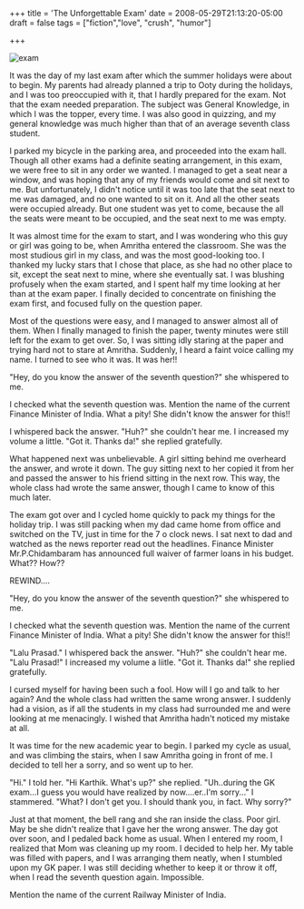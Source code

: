 +++
title = 'The Unforgettable Exam'
date = 2008-05-29T21:13:20-05:00
draft = false
tags = ["fiction","love", "crush", "humor"]

+++

![exam](/../../img//exam.jpg)

It was the day of my last exam after which the summer holidays were about to begin. My parents had already planned a trip to Ooty during the holidays, and I was too preoccupied with it, that I hardly prepared for the exam. Not that the exam needed preparation. The subject was General Knowledge, in which I was the topper, every time. I was also good in quizzing, and my general knowledge was much higher than that of an average seventh class student.

I parked my bicycle in the parking area, and proceeded into the exam hall. Though all other exams had a definite seating arrangement, in this exam, we were free to sit in any order we wanted. I managed to get a seat near a window, and was hoping that any of my friends would come and sit next to me. But unfortunately, I didn't notice until it was too late that the seat next to me was damaged, and no one wanted to sit on it. And all the other seats were occupied already. But one student was yet to come, because the all the seats were meant to be occupied, and the seat next to me was empty.

It was almost time for the exam to start, and I was wondering who this guy or girl was going to be, when Amritha entered the classroom. She was the most studious girl in my class, and was the most good-looking too. I thanked my lucky stars that I chose that place, as she had no other place to sit, except the seat next to mine, where she eventually sat. I was blushing profusely when the exam started, and I spent half my time looking at her than at the exam paper. I finally decided to concentrate on finishing the exam first, and focused fully on the question paper.

Most of the questions were easy, and I managed to answer almost all of them. When I finally managed to finish the paper, twenty minutes were still left for the exam to get over. So, I was sitting idly staring at the paper and trying hard not to stare at Amritha. Suddenly, I heard a faint voice calling my name. I turned to see who it was. It was her!!

"Hey, do you know the answer of the seventh question?" she whispered to me.

I checked what the seventh question was. Mention the name of the current Finance Minister of India. What a pity! She didn't know the answer for this!!

I whispered back the answer.
"Huh?" she couldn't hear me.
I increased my volume a little.
"Got it. Thanks da!" she replied gratefully.

What happened next was unbelievable. A girl sitting behind me overheard the answer, and wrote it down. The guy sitting next to her copied it from her and passed the answer to his friend sitting in the next row. This way, the whole class had wrote the same answer, though I came to know of this much later.

The exam got over and I cycled home quickly to pack my things for the holiday trip. I was still packing when my dad came home from office and switched on the TV, just in time for the 7 o clock news. I sat next to dad and watched as the news reporter read out the headlines. Finance Minister Mr.P.Chidambaram has announced full waiver of farmer loans in his budget. What?? How??

REWIND....

"Hey, do you know the answer of the seventh question?" she whispered to me.

I checked what the seventh question was. Mention the name of the current Finance Minister of India. What a pity! She didn't know the answer for this!!

"Lalu Prasad." I whispered back the answer.
"Huh?" she couldn't hear me.
"Lalu Prasad!" I increased my volume a liitle.
"Got it. Thanks da!" she replied gratefully.

I cursed myself for having been such a fool. How will I go and talk to her again? And the whole class had written the same wrong answer. I suddenly had a vision, as if all the students in my class had surrounded me and were looking at me menacingly. I wished that Amritha hadn't noticed my mistake at all.

It was time for the new academic year to begin. I parked my cycle as usual, and was climbing the stairs, when I saw Amritha going in front of me. I decided to tell her a sorry, and so went up to her.

"Hi." I told her.
"Hi Karthik. What's up?" she replied.
"Uh..during the GK exam...I guess you would have realized by now....er..I'm sorry..." I stammered.
"What? I don't get you. I should thank you, in fact. Why sorry?"

Just at that moment, the bell rang and she ran inside the class. Poor girl. May be she didn't realize that I gave her the wrong answer. The day got over soon, and I pedaled back home as usual. When I entered my room, I realized that Mom was cleaning up my room. I decided to help her. My table was filled with papers, and I was arranging them neatly, when I stumbled upon my GK paper. I was still deciding whether to keep it or throw it off, when I read the seventh question again. Impossible.

Mention the name of the current Railway Minister of India.
